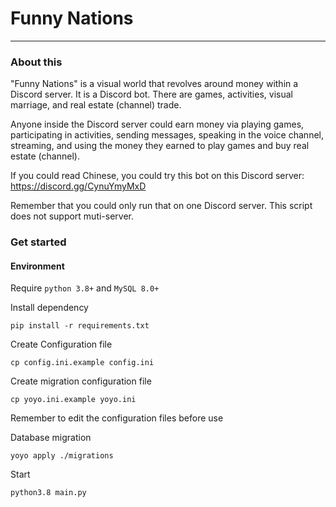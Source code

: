 # Funny Nations
<hr>

### About this
"Funny Nations" is a visual world that revolves around money within a Discord server. It is a Discord bot. There are games, activities, visual marriage, and real estate (channel) trade. 

Anyone inside the Discord server could earn money via playing games, participating in activities, sending messages, speaking in the voice channel, streaming, and using the money they earned to play games and buy real estate (channel).

If you could read Chinese, you could try this bot on this Discord server: 
https://discord.gg/CynuYmyMxD

Remember that you could only run that on one Discord server. This script does not support muti-server. 

### Get started
#### Environment
Require `python 3.8+` and `MySQL 8.0+`

Install dependency 
```
pip install -r requirements.txt
```

Create Configuration file
```
cp config.ini.example config.ini
```

Create migration configuration file
```
cp yoyo.ini.example yoyo.ini
```

Remember to edit the configuration files before use

Database migration
```
yoyo apply ./migrations
```

Start
```
python3.8 main.py
```
